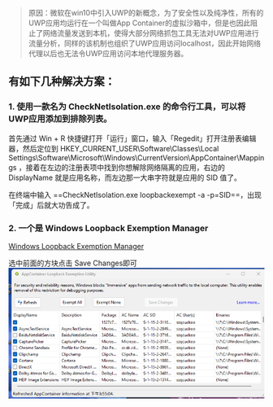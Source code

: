 
> 原因：微软在win10中引入UWP的新概念，为了安全性以及纯净性，所有的UWP应用均运行在一个叫做App Container的虚拟沙箱中，但是也因此阻止了网络流量发送到本机，使得大部分网络抓包工具无法对UWP应用进行流量分析，同样的该机制也组织了UWP应用访问localhost，因此开始网络代理以后也无法令UWP应用访问本地代理服务器。

## 有如下几种解决方案：

### 1. 使用一款名为 CheckNetlsolation.exe 的命令行工具，可以将UWP应用添加到排除列表。

首先通过 Win + R 快捷键打开「运行」窗口，输入「Regedit」打开注册表编辑器，然后定位到 HKEY\_CURRENT\_USER\\Software\\Classes\\Local Settings\\Software\\Microsoft\\Windows\\CurrentVersion\\AppContainer\\Mappings ，接着在左边的注册表项中找到你想解除网络隔离的应用，右边的 DisplayName 就是应用名称，而左边那一大串字符就是应用的 SID 值了。

在终端中输入 ==CheckNetIsolation.exe loopbackexempt -a -p=SID==，出现「完成」后就大功告成了。

### 2. 一个是 Windows Loopback Exemption Manager

[Windows Loopback Exemption Manager](https://github.com/tiagonmas/Windows-Loopback-Exemption-Manager)

选中前面的方块点击 Save Changes即可
![](attachments/image_1.2a147021.png)

